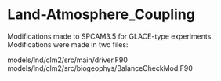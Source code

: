 # Land-Atmosphere_Coupling

Modifications made to SPCAM3.5 for GLACE-type experiments. Modifications were made in two files:

models/lnd/clm2/src/main/driver.F90
models/lnd/clm2/src/biogeophys/BalanceCheckMod.F90
